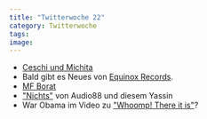```yaml
---
title: "Twitterwoche 22"
category: Twitterwoche
tags: 
image: 
---
```


* [Ceschi und Michita](http://www.youtube.com/watch?v=oaTgEtN7JoA)
* Bald gibt es Neues von [Equinox Records](http://www.facebook.com/permalink.php?story_fbid=126095220744906&id=103757494409).
* [MF Borat](http://www.steadybloggin.com/mf-borat-aka-sacha-baron-cohen-and-mf-doom-the-mask-and-the-moustache-ep/)
* ["Nichts"](http://www.facebook.com/permalink.php?story_fbid=106142139432974&id=407436470561) von Audio88 und diesem Yassin
* War Obama im Video zu ["Whoomp! There it is"](http://www.thedailyswarm.com/headlines0/breaking-was-obama-1993-video-whoomp-there-it/)?

  
